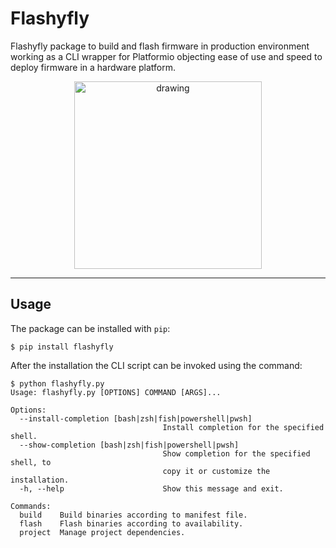 # Flashyfly

Flashyfly package to build and flash firmware in production environment working as a CLI wrapper for Platformio objecting ease of use and speed to deploy firmware in a hardware platform.

<p align="center">
    <img src="img/flashyfly.png" alt="drawing" style="width:300px;" />
</p>

---

## Usage

The package can be installed with `pip`:

```
$ pip install flashyfly
```

After the installation the CLI script can be invoked using the command:

```
$ python flashyfly.py
Usage: flashyfly.py [OPTIONS] COMMAND [ARGS]...

Options:
  --install-completion [bash|zsh|fish|powershell|pwsh]
                                  Install completion for the specified shell.
  --show-completion [bash|zsh|fish|powershell|pwsh]
                                  Show completion for the specified shell, to
                                  copy it or customize the installation.
  -h, --help                      Show this message and exit.

Commands:
  build    Build binaries according to manifest file.
  flash    Flash binaries according to availability.
  project  Manage project dependencies.
```

